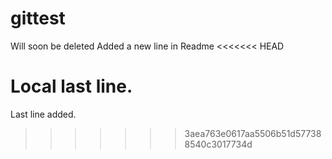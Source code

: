 # gittest
Will soon be deleted
Added a new line in Readme
<<<<<<< HEAD

Local last line.
=======
Last line added.
>>>>>>> 3aea763e0617aa5506b51d577388540c3017734d
